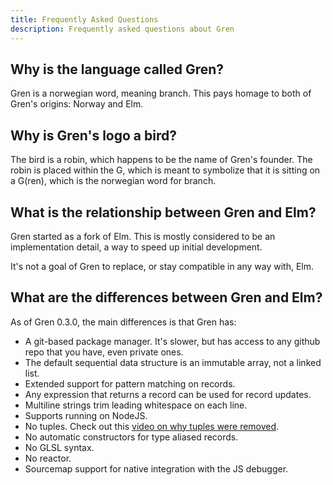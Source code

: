 ```yaml
---
title: Frequently Asked Questions
description: Frequently asked questions about Gren
---
```


## Why is the language called Gren?

Gren is a norwegian word, meaning branch. This pays homage to both of Gren's origins: Norway and Elm.

## Why is Gren's logo a bird?

The bird is a robin, which happens to be the name of Gren's founder. The robin is placed within the G, which is meant to symbolize that it is sitting on a G(ren), which is the norwegian word for branch.

## What is the relationship between Gren and Elm?

Gren started as a fork of Elm. This is mostly considered to be an implementation detail, a way to speed up initial development.

It's not a goal of Gren to replace, or stay compatible in any way with, Elm.

## What are the differences between Gren and Elm?

As of Gren 0.3.0, the main differences is that Gren has:

* A git-based package manager. It's slower, but has access to any github repo that you have, even private ones.
* The default sequential data structure is an immutable array, not a linked list.
* Extended support for pattern matching on records.
* Any expression that returns a record can be used for record updates.
* Multiline strings trim leading whitespace on each line.
* Supports running on NodeJS.
* No tuples. Check out this [video on why tuples were removed](https://youtu.be/Sl9HHo1qDk0?si=wiJjSEMyl0f6HqTn).
* No automatic constructors for type aliased records.
* No GLSL syntax.
* No reactor.
* Sourcemap support for native integration with the JS debugger.
